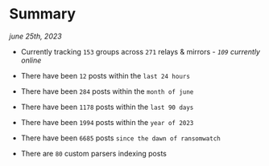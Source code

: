 
# Summary
_june 25th, 2023_

- Currently tracking `153` groups across `271` relays & mirrors - _`109` currently online_

- There have been `12` posts within the `last 24 hours`

- There have been `284` posts within the `month of june`

- There have been `1178` posts within the `last 90 days`

- There have been `1994` posts within the `year of 2023`

- There have been `6685` posts `since the dawn of ransomwatch`

- There are `80` custom parsers indexing posts
